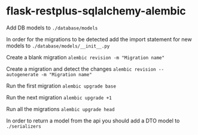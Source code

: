 # flask-restplus-sqlalchemy-alembic

Add DB models to `./database/models`

In order for the migrations to be detected add the import statement for new models to `./database/models/__init__.py`

Create a blank migration `alembic revision -m "Migration name"`

Create a migration and detect the changes `alembic revision --autogenerate -m "Migration name"`

Run the first migration `alembic upgrade base`

Run the next migration `alembic upgrade +1`

Run all the migrations `alembic upgrade head`

In order to return a model from the api you should add a DTO model to `./serializers`

